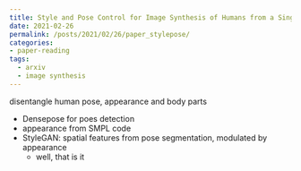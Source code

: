```yaml
---
title: Style and Pose Control for Image Synthesis of Humans from a Single Monocular View
date: 2021-02-26
permalink: /posts/2021/02/26/paper_stylepose/
categories:
- paper-reading
tags:
  - arxiv
  - image synthesis
---
```


disentangle human pose, appearance and body parts
- Densepose for poes detection
- appearance from SMPL code
- StyleGAN: spatial features from pose segmentation, modulated by appearance
  - well, that is it